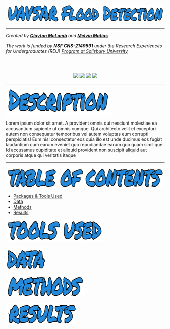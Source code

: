 ![UAVSAR Flood Detection](https://github.com/claytonmclamb/REU-2023-UAVSAR-Flood-Detection/blob/main/Images/title.png?raw=true)

<hr>

*Created by [**Clayton McLamb**](https://github.com/claytonmclamb) and [**Melvin Matias**](https://github.com/melvinmatias)*

*The work is funded by **NSF CNS-2149591** under the Research Experiences for Undergraduates (REU) [Program at Salisbury University](http://faculty.salisbury.edu/~ealu/reu/REU.html)*

<br>
<br>

<div align = "center">
  <p float="left">
    <img src="https://www.ncaa.com/sites/default/files/images/logos/schools/bgl/salisbury.svg" width="200" />
    <img src="https://upload.wikimedia.org/wikipedia/commons/thumb/1/12/NSF.svg/2048px-NSF.svg.png" width="200" /> 
    <img src = "https://www.ncaa.com/sites/default/files/images/logos/schools/bgd/elon.svg" width="200"/>
    <img src = "https://logos-download.com/wp-content/uploads/2019/11/Drew_University_Logo.png" width = "200"/>
  </p>
</div>

<hr>

<a name="test"></a>
![Description](https://github.com/claytonmclamb/REU-2023-UAVSAR-Flood-Detection/blob/main/Images/description.png)

Lorem ipsum dolor sit amet. A provident omnis qui nesciunt molestiae ea accusantium sapiente ut omnis cumque. Qui architecto velit et excepturi autem non consequatur temporibus vel autem voluptas eum corrupti perspiciatis! Eum nisi consectetur eos quia illo est unde ducimus eos fugiat laudantium cum earum eveniet quo repudiandae earum quo quam similique. Id accusamus cupiditate et aliquid provident non suscipit aliquid aut corporis atque qui veritatis itaque



<hr>

![Table of Contents](https://github.com/claytonmclamb/REU-2023-UAVSAR-Flood-Detection/blob/main/Images/tableofcontents.png)
- [Packages & Tools Used](#packages)
- [Data](#data)
- [Methods](#methods)
- [Results](#results)


<a name="packages"></a>
![packages](https://github.com/claytonmclamb/REU-2023-UAVSAR-Flood-Detection/blob/main/Images/tools.png)

<a name="data"></a>
![data](https://github.com/claytonmclamb/REU-2023-UAVSAR-Flood-Detection/blob/main/Images/data.png)

<a name="methods"></a>
![methods](https://github.com/claytonmclamb/REU-2023-UAVSAR-Flood-Detection/blob/main/Images/methods.png)

<a name="results"></a>
![results](https://github.com/claytonmclamb/REU-2023-UAVSAR-Flood-Detection/blob/main/Images/results.png)


